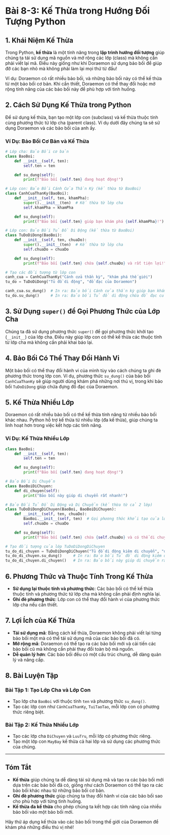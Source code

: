 # Bài 8-3: Kế Thừa trong Hướng Đối Tượng Python

## 1. Khái Niệm Kế Thừa

Trong Python, **kế thừa** là một tính năng trong **lập trình hướng đối tượng** giúp chúng ta tái sử dụng mã nguồn và mở rộng các lớp (class) mà không cần phải viết lại mã. Điều này giống như khi Doraemon sử dụng bảo bối để giúp đỡ các bạn nhỏ mà không phải làm lại mọi thứ từ đầu!

Ví dụ: Doraemon có rất nhiều bảo bối, và những bảo bối này có thể kế thừa từ một bảo bối cơ bản. Khi cần thiết, Doraemon có thể thay đổi hoặc mở rộng tính năng của các bảo bối này để phù hợp với tình huống.

## 2. Cách Sử Dụng Kế Thừa trong Python

Để sử dụng kế thừa, bạn tạo một lớp con (subclass) và kế thừa thuộc tính cùng phương thức từ lớp cha (parent class). Ví dụ dưới đây chúng ta sẽ sử dụng Doraemon và các bảo bối của anh ấy.

### Ví Dụ: Bảo Bối Cơ Bản và Kế Thừa

```python
# Lớp cha: Bảo Bối cơ bản
class BaoBoi:
    def __init__(self, ten):
        self.ten = ten

    def su_dung(self):
        print(f"Bảo bối {self.ten} đang hoạt động!")

# Lớp con: Bảo Bối Cánh Cửa Thần Kỳ (kế thừa từ BaoBoi)
class CanhCuaThanKy(BaoBoi):
    def __init__(self, ten, khamPha):
        super().__init__(ten)  # Kế thừa từ lớp cha
        self.khamPha = khamPha

    def su_dung(self):
        print(f"Bảo bối {self.ten} giúp bạn khám phá {self.khamPha}!")

# Lớp con: Bảo Bối Tủ Đồ Di Động (kế thừa từ BaoBoi)
class TuDoDiDong(BaoBoi):
    def __init__(self, ten, chuaDo):
        super().__init__(ten)  # Kế thừa từ lớp cha
        self.chuaDo = chuaDo

    def su_dung(self):
        print(f"Bảo bối {self.ten} chứa {self.chuaDo} và rất tiện lợi!")

# Tạo các đối tượng từ lớp con
canh_cua = CanhCuaThanKy("Cánh cửa thần kỳ", "khám phá thế giới")
tu_do = TuDoDiDong("Tủ đồ di động", "đồ đạc của Doraemon")

canh_cua.su_dung()  # In ra: Bảo bối Cánh cửa thần kỳ giúp bạn khám phá thế giới!
tu_do.su_dung()     # In ra: Bảo bối Tủ đồ di động chứa đồ đạc của Doraemon và rất tiện lợi!
```

## 3. Sử Dụng `super()` để Gọi Phương Thức của Lớp Cha

Chúng ta đã sử dụng phương thức `super()` để gọi phương thức khởi tạo (`__init__`) của lớp cha. Điều này giúp lớp con có thể kế thừa các thuộc tính từ lớp cha mà không cần phải khai báo lại.

## 4. Bảo Bối Có Thể Thay Đổi Hành Vi

Một bảo bối có thể thay đổi hành vi của mình tùy vào cách chúng ta ghi đè phương thức trong lớp con. Ví dụ, phương thức `su_dung()` của bảo bối `CanhCuaThanKy` sẽ giúp người dùng khám phá những nơi thú vị, trong khi bảo bối `TuDoDiDong` giúp chứa đựng đồ đạc của Doraemon.

## 5. Kế Thừa Nhiều Lớp

Doraemon có rất nhiều bảo bối có thể kế thừa tính năng từ nhiều bảo bối khác nhau. Python hỗ trợ kế thừa từ nhiều lớp (đa kế thừa), giúp chúng ta linh hoạt hơn trong việc kết hợp các tính năng.

### Ví Dụ: Kế Thừa Nhiều Lớp

```python
class BaoBoi:
    def __init__(self, ten):
        self.ten = ten

    def su_dung(self):
        print(f"Bảo bối {self.ten} đang hoạt động!")

# Bảo Bối Di Chuyển
class BaoBoiDiChuyen:
    def di_chuyen(self):
        print("Bảo bối này giúp di chuyển rất nhanh!")

# Bảo Bối Tủ Đồ Di Động và Di Chuyển (kế thừa từ cả 2 lớp)
class TuDoDiDongDiChuyen(BaoBoi, BaoBoiDiChuyen):
    def __init__(self, ten, chuaDo):
        BaoBoi.__init__(self, ten)  # Gọi phương thức khởi tạo của lớp BaoBoi
        self.chuaDo = chuaDo

    def su_dung(self):
        print(f"Bảo bối {self.ten} chứa {self.chuaDo} và có thể di chuyển!")

# Tạo đối tượng của lớp TuDoDiDongDiChuyen
tu_do_di_chuyen = TuDoDiDongDiChuyen("Tủ đồ di động kiêm di chuyển", "đồ đạc của Doraemon")
tu_do_di_chuyen.su_dung()     # In ra: Bảo bối Tủ đồ di động kiêm di chuyển chứa đồ đạc của Doraemon và có thể di chuyển!
tu_do_di_chuyen.di_chuyen()   # In ra: Bảo bối này giúp di chuyển rất nhanh!
```

## 6. Phương Thức và Thuộc Tính Trong Kế Thừa

- **Sử dụng lại thuộc tính và phương thức**: Các bảo bối có thể kế thừa thuộc tính và phương thức từ lớp cha mà không cần phải định nghĩa lại.
- **Ghi đè phương thức**: Lớp con có thể thay đổi hành vi của phương thức lớp cha nếu cần thiết.

## 7. Lợi Ích của Kế Thừa

- **Tái sử dụng mã**: Bằng cách kế thừa, Doraemon không phải viết lại từng bảo bối một mà có thể tái sử dụng mã của các bảo bối đã có.
- **Mở rộng mã**: Doraemon có thể tạo ra các bảo bối mới và cải tiến các bảo bối cũ mà không cần phải thay đổi toàn bộ mã nguồn.
- **Dễ quản lý hơn**: Các bảo bối đều có một cấu trúc chung, dễ dàng quản lý và nâng cấp.

## 8. Bài Luyện Tập

### Bài Tập 1: Tạo Lớp Cha và Lớp Con
- Tạo lớp cha `BaoBoi` với thuộc tính `ten` và phương thức `su_dung()`.
- Tạo các lớp con như `CánhCuaThanKy`, `TuiTaoTao`, mỗi lớp con có phương thức riêng biệt.

### Bài Tập 2: Kế Thừa Nhiều Lớp
- Tạo các lớp cha `DiChuyen` và `LuuTru`, mỗi lớp có phương thức riêng.
- Tạo một lớp con `MayBay` kế thừa cả hai lớp và sử dụng các phương thức của chúng.

---

## Tóm Tắt

- **Kế thừa** giúp chúng ta dễ dàng tái sử dụng mã và tạo ra các bảo bối mới dựa trên các bảo bối đã có, giống như cách Doraemon có thể tạo ra các bảo bối khác nhau từ những bảo bối cơ bản.
- **Ghi đè phương thức** giúp chúng ta thay đổi hành vi của các bảo bối sao cho phù hợp với từng tình huống.
- **Kế thừa đa kế thừa** cho phép chúng ta kết hợp các tính năng của nhiều bảo bối vào một bảo bối mới.

Hãy thử áp dụng kế thừa vào các bảo bối trong thế giới của Doraemon để khám phá những điều thú vị nhé!